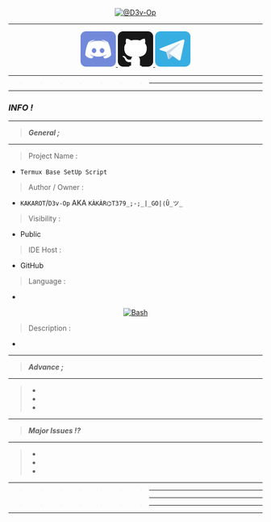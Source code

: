 <ORG-LOGO >
<P align='center' >
 <A
  href='https://github.com/organizations/Dev_Op/'
  target='blank'
 >
   <IMG
     alt='@D3v-Op'
     src='https://avatars.githubusercontent.com/u/77237764?s=200&v=4'
  />
 </A>
</P>
</ORG-LOGO>

___

<ContactInfo>

<P align='center' >

<DISCORD>
<A href='https://discordapp.com/users/858650202219216926' >
<img
  src='https://raw.githubusercontent.com/edent/SuperTinyIcons/master/images/svg/discord.svg'
  alt='KAKAROT#9223'
  height='70'
  width='70'
/>
</A>
</DISCORD>

<GITHUB>
<A href='https://github.com/KAKAROT-D3v-Op' >
<img
  src='https://raw.githubusercontent.com/edent/SuperTinyIcons/master/images/svg/github.svg'
  alt='/KAKAROT-D3v-Op'
  height='70'
  width='70'
/>
</A>
</GITHUB>

<TELEGRAM>
<A href='https://t.me/KAKAROT379' >
<img
  src='https://raw.githubusercontent.com/edent/SuperTinyIcons/master/images/svg/telegram.svg'
  alt='@KAKAROT379'
  height='70'
  width='70'
/>
</A>
</TELEGRAM>

</P>

</ContactInfo>

___
>>>>>>> ___
___


### ***INFO !***
___

> ***General ;***
___

> Project Name :
 - ```Termux Base SetUp Script```
> Author / Owner :
 - ```KAKAROT```/```D3v-Op``` AKA ```KÀKÀR⌬T379_;-;_|_GO|⟨Û_ツ_```
> Visibility :
 - Public
> IDE Host :
 - GitHub
> Language :
   -

<p align='center'>
<a href='https://www.gnu.org/software/bash/' target='blank' >
  <img
    alt='Bash'
    src='https://www.vectorlogo.zone/logos/gnu_bash/gnu_bash-icon.svg'
    width='100' height='100' 
 />
</a>
</p>

> Description :
 - 
___

>***Advance ;***
___

> -
> -
> -

___

>***Major Issues !?***
___

> -
> -
> -

___
>>>>>>> ___

>>>>>>> ___

>>>>>>> ___
___
